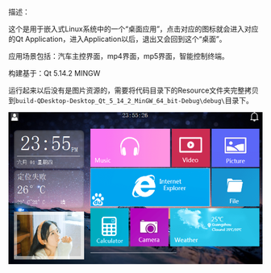 描述：

这个是用于嵌入式Linux系统中的一个“桌面应用”，点击对应的图标就会进入对应的Qt Application，进入Application以后，退出又会回到这个“桌面”。

应用场景包括：汽车主控界面，mp4界面，mp5界面，智能控制终端。

构建基于：Qt 5.14.2 MINGW

运行起来以后没有是图片资源的，需要将代码目录下的Resource文件夹完整拷贝到`build-QDesktop-Desktop_Qt_5_14_2_MinGW_64_bit-Debug\debug\`目录下。

![Image text](https://github.com/liefyuan/QDesktop/blob/main/QDesktop%20v1.0/QDesktop-v1.0.png)


